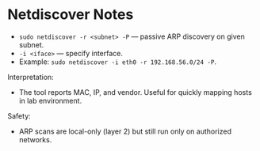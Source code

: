 # Netdiscover Notes

- `sudo netdiscover -r <subnet> -P` — passive ARP discovery on given subnet.
- `-i <iface>` — specify interface.
- Example: `sudo netdiscover -i eth0 -r 192.168.56.0/24 -P`.

Interpretation:
- The tool reports MAC, IP, and vendor. Useful for quickly mapping hosts in lab environment.

Safety:
- ARP scans are local-only (layer 2) but still run only on authorized networks.
